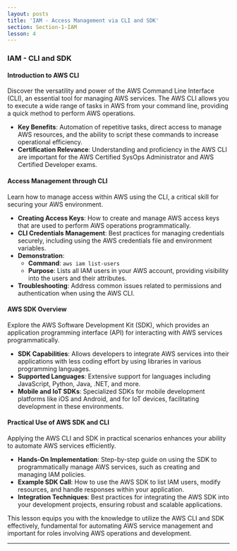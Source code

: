 ```yaml
---
layout: posts
title: 'IAM - Access Management via CLI and SDK'
section: Section-1-IAM
lesson: 4
---
```


### IAM - CLI and SDK

#### Introduction to AWS CLI

Discover the versatility and power of the AWS Command Line Interface (CLI), an essential tool for managing AWS services. The AWS CLI allows you to execute a wide range of tasks in AWS from your command line, providing a quick method to perform AWS operations.

- **Key Benefits**: Automation of repetitive tasks, direct access to manage AWS resources, and the ability to script these commands to increase operational efficiency.
- **Certification Relevance**: Understanding and proficiency in the AWS CLI are important for the AWS Certified SysOps Administrator and AWS Certified Developer exams.

<!-- pagebreak -->

#### Access Management through CLI

Learn how to manage access within AWS using the CLI, a critical skill for securing your AWS environment.

- **Creating Access Keys**: How to create and manage AWS access keys that are used to perform AWS operations programmatically.
- **CLI Credentials Management**: Best practices for managing credentials securely, including using the AWS credentials file and environment variables.
- **Demonstration**:
  - **Command**: `aws iam list-users`
  - **Purpose**: Lists all IAM users in your AWS account, providing visibility into the users and their attributes.
- **Troubleshooting**: Address common issues related to permissions and authentication when using the AWS CLI.

<!-- pagebreak -->

#### AWS SDK Overview

Explore the AWS Software Development Kit (SDK), which provides an application programming interface (API) for interacting with AWS services programmatically.

- **SDK Capabilities**: Allows developers to integrate AWS services into their applications with less coding effort by using libraries in various programming languages.
- **Supported Languages**: Extensive support for languages including JavaScript, Python, Java, .NET, and more.
- **Mobile and IoT SDKs**: Specialized SDKs for mobile development platforms like iOS and Android, and for IoT devices, facilitating development in these environments.

<!-- pagebreak -->

#### Practical Use of AWS SDK and CLI

Applying the AWS CLI and SDK in practical scenarios enhances your ability to automate AWS services efficiently.

- **Hands-On Implementation**: Step-by-step guide on using the SDK to programmatically manage AWS services, such as creating and managing IAM policies.
- **Example SDK Call**: How to use the AWS SDK to list IAM users, modify resources, and handle responses within your application.
- **Integration Techniques**: Best practices for integrating the AWS SDK into your development projects, ensuring robust and scalable applications.

This lesson equips you with the knowledge to utilize the AWS CLI and SDK effectively, fundamental for automating AWS service management and important for roles involving AWS operations and development.

---
